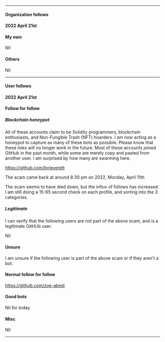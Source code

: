 
***

#### Organization follows

#### 2022 April 21st

#### My own

Nil 

#### Others

Nil

***

#### User follows

#### 2022 April 21st

#### Follow for follow

##### Blockchain honeypot

All of these accounts claim to be Solidity programmers, blockchain enthusiasts, and Non-Fungible Trash (NFT) hoarders. I am now acting as a honeypot to capture as many of these bots as possible. Please know that these links will no longer work in the future. Most of these accounts joined GitHub in the past month, while some are merely copy and pasted from another user. I am surprised by how many are swarming here.

https://github.com/lorieverett

The scam came back at around 8:30 pm on 2022, Monday, April 11th

The scam seems to have died down, but the influx of follows has increased. I am still doing a 15-65 second check on each profile, and sorting into the 3 categories.

##### Legitimate

I can verify that the following users are not part of the above scam, and is a legitimate GitHUb user.

Nil

#### Unsure

I am unsure if the following user is part of the above scam or if they aren't a bot.

#### Normal follow for follow

https://github.com/zoe-abedi

#### Good bots

Nil for today

#### Misc

Nil

***

<!-- TODO: Todays entries

#### Follow for follow

https://github.com/zoe-abedi

END: TODO !-->

